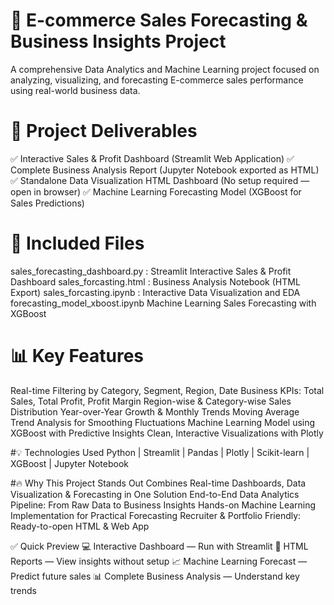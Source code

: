 # 🚀 E-commerce Sales Forecasting & Business Insights Project
A comprehensive Data Analytics and Machine Learning project focused on analyzing, visualizing, and forecasting E-commerce sales performance using real-world business data.

# 🌟 Project Deliverables
✅ Interactive Sales & Profit Dashboard (Streamlit Web Application)
✅ Complete Business Analysis Report (Jupyter Notebook exported as HTML)
✅ Standalone Data Visualization HTML Dashboard (No setup required — open in browser)
✅ Machine Learning Forecasting Model (XGBoost for Sales Predictions)

# 📁 Included Files
sales_forecasting_dashboard.py	:  Streamlit Interactive Sales & Profit Dashboard
sales_forcasting.html	: Business Analysis Notebook (HTML Export)
sales_forcasting.ipynb : Interactive Data Visualization and EDA
forecasting_model_xboost.ipynb	Machine Learning Sales Forecasting with XGBoost

# 📊 Key Features
  Real-time Filtering by Category, Segment, Region, Date
  Business KPIs: Total Sales, Total Profit, Profit Margin
  Region-wise & Category-wise Sales Distribution
  Year-over-Year Growth & Monthly Trends
  Moving Average Trend Analysis for Smoothing Fluctuations
  Machine Learning Model using XGBoost with Predictive Insights
  Clean, Interactive Visualizations with Plotly

#💡 Technologies Used
Python | Streamlit | Pandas | Plotly | Scikit-learn | XGBoost | Jupyter Notebook

#🔥 Why This Project Stands Out
  Combines Real-time Dashboards, Data Visualization & Forecasting in One Solution
  End-to-End Data Analytics Pipeline: From Raw Data to Business Insights
  Hands-on Machine Learning Implementation for Practical Forecasting
  Recruiter & Portfolio Friendly: Ready-to-open HTML & Web App


✅ Quick Preview
💻 Interactive Dashboard — Run with Streamlit
📂 HTML Reports — View insights without setup
📈 Machine Learning Forecast — Predict future sales
📊 Complete Business Analysis — Understand key trends

